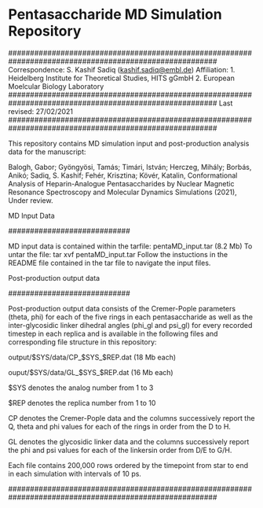 # Pentasaccharide MD Simulation Repository

########################################################################################################
 Correspondence: S. Kashif Sadiq (kashif.sadiq@embl.de)
 Affiliation: 1. Heidelberg Institute for Theoretical Studies, HITS gGmbH
 2. European Moelcular Biology Laboratory
########################################################################################################
Last revised: 27/02/2021
########################################################################################################

This repository contains MD simulation input and post-production analysis data for the manuscript:

Balogh, Gabor; Gyöngyösi, Tamás; Timári, István; Herczeg, Mihály; Borbás, Anikó; Sadiq, S. Kashif; Fehér, Krisztina; Kövér, Katalin, Conformational Analysis of Heparin-Analogue Pentasaccharides by Nuclear Magnetic Resonance Spectroscopy and Molecular Dynamics Simulations (2021), Under review.

MD Input Data

############################

MD input data is contained within the tarfile: pentaMD_input.tar (8.2 Mb)
To untar the file: tar xvf pentaMD_input.tar
Follow the instuctions in the README file contained in the tar file to navigate the input files. 

Post-production output data

############################

Post-production output data consists of the Cremer-Pople parameters (theta, phi) for each of the five rings in each pentasaccharide as well as the inter-glycosidic linker dihedral angles (phi_gl and psi_gl) for every recorded timestep in each replica and is available in the following files and corresponding file structure in this repository:

output/$SYS/data/CP_$SYS_$REP.dat (18 Mb each)

ouput/$SYS/data/GL_$SYS_$REP.dat (16 Mb each)


$SYS denotes the analog number from 1 to 3 

$REP denotes the replica number from 1 to 10

CP denotes the Cremer-Pople data and the columns successively report the Q, theta and phi values for each of the rings in order from the D to H.

GL denotes the glycosidic linker data and the columns successively report the phi and psi values for each of the linkersin order from D/E to G/H.

Each file contains 200,000 rows ordered by the timepoint from star to end in each simulation with intervals of 10 ps.

########################################################################################################

